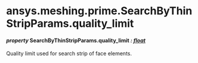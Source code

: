 # ansys.meshing.prime.SearchByThinStripParams.quality_limit

#### *property* SearchByThinStripParams.quality_limit *: [float](https://docs.python.org/3.11/library/functions.html#float)*

Quality limit used for search strip of face elements.

<!-- !! processed by numpydoc !! -->
